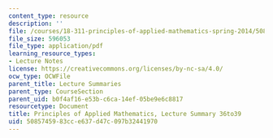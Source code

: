 ```yaml
---
content_type: resource
description: ''
file: /courses/18-311-principles-of-applied-mathematics-spring-2014/5085745983cce637d47c097b32441970_MIT18_311S14_Lecture36to39.pdf
file_size: 596053
file_type: application/pdf
learning_resource_types:
- Lecture Notes
license: https://creativecommons.org/licenses/by-nc-sa/4.0/
ocw_type: OCWFile
parent_title: Lecture Summaries
parent_type: CourseSection
parent_uid: b0f4af16-e53b-c6ca-14ef-05be9e6c8817
resourcetype: Document
title: Principles of Applied Mathematics, Lecture Summary 36to39
uid: 50857459-83cc-e637-d47c-097b32441970
---
```

